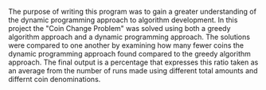 The purpose of writing this program was to gain a greater understanding
of the dynamic programming approach to algorithm development. In this
project the "Coin Change Problem" was solved using both a greedy algorithm
approach and a dynamic programming approach. The solutions were compared
to one another by examining how many fewer coins the dynamic programming
approach found compared to the greedy algorithm approach. The final output
is a percentage that expresses this ratio taken as an average from the
number of runs made using different total amounts and differnt coin
denominations.
